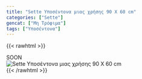 ```yaml
---
title: "Sette Υποσέντονα μιας χρήσης 90 Χ 60 cm"
categories: ["Sette"]
gencat: ["Μη Τρόφιμα"]
tags: ["Υποσέντονα"]
---
```

{{< rawhtml >}}

<div class="sload443"><div class="product">SOON<br><div class="pimg"><img alt="Sette Υποσέντονα μιας χρήσης 90 Χ 60 cm" title="Sette Υποσέντονα μιας χρήσης 90 Χ 60 cm" src="/media/images/sette-yposentona-mias-xrhshs-90-x-60-cm.jpg"></div></div></div>
{{< /rawhtml >}}


